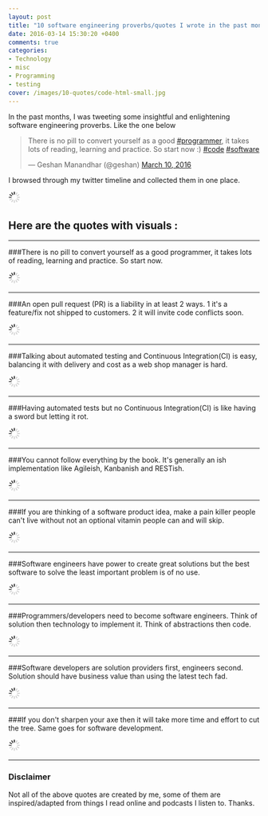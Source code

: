 ```yaml
---
layout: post
title: "10 software engineering proverbs/quotes I wrote in the past months"
date: 2016-03-14 15:30:20 +0400
comments: true
categories: 
- Technology
- misc
- Programming
- testing
cover: /images/10-quotes/code-html-small.jpg
---
```


In the past months, I was tweeting some insightful and enlightening software engineering proverbs. Like the one below

<blockquote class="twitter-tweet" data-lang="en"><p lang="en" dir="ltr">There is no pill to convert yourself as a good <a href="https://twitter.com/hashtag/programmer?src=hash">#programmer</a>, it takes lots of reading, learning and practice. So start now :) <a href="https://twitter.com/hashtag/code?src=hash">#code</a> <a href="https://twitter.com/hashtag/software?src=hash">#software</a></p>&mdash; Geshan Manandhar (@geshan) <a href="https://twitter.com/geshan/status/707796907582726145">March 10, 2016</a></blockquote>
<script async src="//platform.twitter.com/widgets.js" charset="utf-8"></script>

I browsed through my twitter timeline and collected them in one place. 

<img class="center" src="/images/generic/loading.gif" data-echo="/images/10-quotes/code-html-small.jpg" title="10 software engineering proverbs-quotes I came up with in past months" alt="10 software engineering proverbs-quotes I came up with in past months">

## Here are the quotes with visuals :
<!-- more -->

***

###There is no pill to convert yourself as a good programmer, it takes lots of reading, learning and practice. So start now.

<img class="center" src="/images/generic/loading.gif" data-echo="/images/10-quotes/01pills.jpg" title="There is no pill to convert yourself as a good programmer, it takes lots of reading, learning and practice. So start now." alt="There is no pill to convert yourself as a good programmer, it takes lots of reading, learning and practice. So start now.">

***

###An open pull request (PR) is a liability in at least 2 ways. 1 it's a feature/fix not shipped to customers. 2 it will invite code conflicts soon.

<img class="center" src="/images/generic/loading.gif" data-echo="/images/10-quotes/02PR.jpg" title="An open pull request is a liability in at least 2 ways. 1 it is a feature-fix not shipped to customers. 2 it will invite code conflicts soon." alt="An open pull request is a liability in at least 2 ways. 1 it is a feature-fix not shipped to customers. 2 it will invite code conflicts soon.">

***

###Talking about automated testing and Continuous Integration(CI) is easy, balancing it with delivery and cost as a web shop manager is hard.

<img class="center" src="/images/generic/loading.gif" data-echo="/images/10-quotes/03test-ci-balance.jpg" title="Talking about automated testing and Continuous Integration(CI) is easy, balancing it with delivery and cost as a web shop manager is hard." alt="Talking about automated testing and Continuous Integration(CI) is easy, balancing it with delivery and cost as a web shop manager is hard.">

***

###Having automated tests but no Continuous Integration(CI) is like having a sword but letting it rot.

<img class="center" src="/images/generic/loading.gif" data-echo="/images/10-quotes/04test-ci-sword.jpg" title="Having automated tests but no Continuous Integration(CI) is like having a sword but letting it rot." alt="Having automated tests but no Continuous Integration(CI) is like having a sword but letting it rot.">

***

###You cannot follow everything by the book. It's generally an ish implementation like Agileish, Kanbanish and RESTish.

<img class="center" src="/images/generic/loading.gif" data-echo="/images/10-quotes/05follow-book.jpg" title="You cannot follow everything by the book. It is generally an ish implementation like agileish, kanbanish and RESTish." alt="You cannot follow everything by the book. It is generally an ish implementation like agileish, kanbanish and RESTish.">

***

###If you are thinking of a software product idea, make a pain killer people can't live without not an optional vitamin people can and will skip.

<img class="center" src="/images/generic/loading.gif" data-echo="/images/10-quotes/06pain-killer.jpg" title="If you are thinking of a software product idea, make a pain killer people can not live without not an optional vitamin people can and will skip." alt="If you are thinking of a software product idea, make a pain killer people can not live without not an optional vitamin people can and will skip.">

***

###Software engineers have power to create great solutions but the best software to solve the least important problem is of no use.

<img class="center" src="/images/generic/loading.gif" data-echo="/images/10-quotes/07solution-importance.jpg" title="Software engineers have power to create great solutions but the best software to solve the least important problem is of no use." alt="Software engineers have power to create great solutions but the best software to solve the least important problem is of no use.">

***

###Programmers/developers need to become software engineers. Think of solution then technology to implement it. Think of abstractions then code.

<img class="center" src="/images/generic/loading.gif" data-echo="/images/10-quotes/08solution-abstract.jpg" title="Programmers-developers need to become software engineers. Think of solution then technology to implement it. Think of abstractions then code." alt="Programmers-developers need to become software engineers. Think of solution then technology to implement it. Think of abstractions then code.">

***

###Software developers are solution providers first, engineers second. Solution should have business value than using the latest tech fad.

<img class="center" src="/images/generic/loading.gif" data-echo="/images/10-quotes/09solution-value.jpg" title="Software developers are solution providers first, engineers second. Solution should have business value than using the latest tech fad." alt="Software developers are solution providers first, engineers second. Solution should have business value than using the latest tech fad.">

***

###If you don't sharpen your axe then it will take more time and effort to cut the tree. Same goes for software development.

<img class="center" src="/images/generic/loading.gif" data-echo="/images/10-quotes/10axe.jpg" title="If you don't sharpen your axe then it will take more time and effort to cut the tree. Same goes for software development." alt="If you don't sharpen your axe then it will take more time and effort to cut the tree. Same goes for software development.">

***

### Disclaimer

Not all of the above quotes are created by me, some of them are inspired/adapted from things I read online and podcasts I listen to. Thanks.
